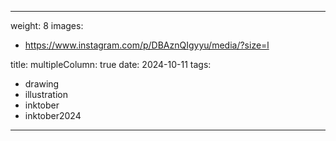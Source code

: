 
---
weight: 8
images:
- https://www.instagram.com/p/DBAznQIgyyu/media/?size=l

title:
multipleColumn: true
date: 2024-10-11
tags:
- drawing
- illustration
- inktober
- inktober2024
---

